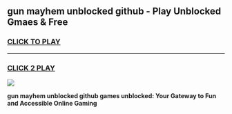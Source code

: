 
## gun mayhem unblocked github - Play Unblocked Gmaes & Free
<h3>
<a href="https://news.freeplayer.one?title=gun_mayhem_unblocked_github&ref=16F">CLICK TO PLAY</a></h3>
<hr>

<h3>
<a href="https://news.freeplayer.one?title=gun_mayhem_unblocked_github&ref=16F">CLICK 2 PLAY</a>
  
</h3>

<a href="https://news.freeplayer.one?title=gun_mayhem_unblocked_github&ref=16F/"><img src="https://clearcache.store/games.png"></a>


**gun mayhem unblocked github games unblocked: Your Gateway to Fun and Accessible Online Gaming**
